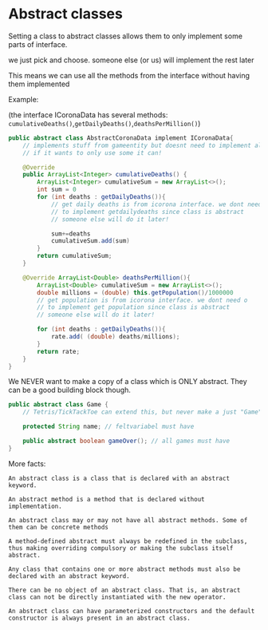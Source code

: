 # Abstract classes

Setting a class to abstract classes allows them to only implement some parts of interface.

we just pick and choose. someone else (or us) will implement the rest later

This means we can use all the methods from the interface without having them implemented

Example:

(the interface ICoronaData has several methods: `cumulativeDeaths()`,`getDailyDeaths()`,`deathsPerMillion()`)

```java
public abstract class AbstractCoronaData implement ICoronaData{
    // implements stuff from gameentity but doesnt need to implement all
    // if it wants to only use some it can! 

    @Override
    public ArrayList<Integer> cumulativeDeaths() {
        ArrayList<Integer> cumulativeSum = new ArrayList<>(); 
        int sum = 0
        for (int deaths : getDailyDeaths()){ 
            // get daily deaths is from icorona interface. we dont need o
            // to implement getdailydeaths since class is abstract
            // someone else will do it later!

            sum+=deaths
            cumulativeSum.add(sum)
        }
        return cumulativeSum;
    }

    @Override ArrayList<Double> deathsPerMillion(){
        ArrayList<Double> cumulativeSum = new ArrayList<>(); 
        double millions = (double) this.getPopulation()/1000000
        // get population is from icorona interface. we dont need o
        // to implement get population since class is abstract
        // someone else will do it later!

        for (int deaths : getDailyDeaths()){ 
            rate.add( (double) deaths/millions);
        }
        return rate;
    }
}
```

We NEVER want to make a copy of a class which is ONLY abstract.
They can be a good building block though.

```java
public abstract class Game {
    // Tetris/TickTackToe can extend this, but never make a just "Game"

    protected String name; // feltvariabel must have

    public abstract boolean gameOver(); // all games must have
}
```

More facts:

```
An abstract class is a class that is declared with an abstract keyword.

An abstract method is a method that is declared without implementation.

An abstract class may or may not have all abstract methods. Some of them can be concrete methods

A method-defined abstract must always be redefined in the subclass, thus making overriding compulsory or making the subclass itself abstract.

Any class that contains one or more abstract methods must also be declared with an abstract keyword.

There can be no object of an abstract class. That is, an abstract class can not be directly instantiated with the new operator.

An abstract class can have parameterized constructors and the default constructor is always present in an abstract class.
```
